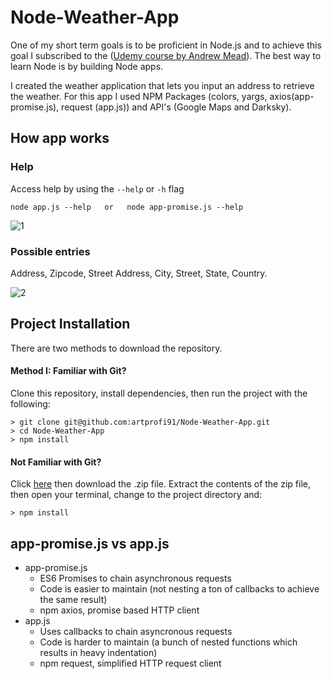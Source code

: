 # Node-Weather-App
One of my short term goals is to be proficient in Node.js and to achieve this goal I subscribed to the ([Udemy course by Andrew Mead](https://www.udemy.com/the-complete-nodejs-developer-course-2/learn/v4/overview)).
The best way to learn Node is by building Node apps.

I created the weather application that lets you input an address to retrieve the weather. For this app I used NPM Packages (colors, yargs, axios(app-promise.js), request (app.js)) and API's (Google Maps and Darksky).

## How app works
### Help
Access help by using the `--help` or `-h` flag
```
node app.js --help   or   node app-promise.js --help
```

![1](https://user-images.githubusercontent.com/28790452/29786379-91c77774-8bf0-11e7-8095-b298aa5248d3.gif)

### Possible entries

Address, Zipcode, Street Address, City, Street, State, Country.

![2](https://user-images.githubusercontent.com/28790452/29786561-39d3af46-8bf1-11e7-91c2-1b3d4c5f1c16.gif)

## Project Installation
There are two methods to download the repository.

#### Method I: Familiar with Git?
Clone this repository, install dependencies, then run the project with the following:

```
> git clone git@github.com:artprofi91/Node-Weather-App.git
> cd Node-Weather-App
> npm install
```

#### Not Familiar with Git?
Click [here](https://github.com/artprofi91/Node-Weather-App) then download the .zip file. Extract the contents of the zip file, then open your terminal, change to the project directory and:

```
> npm install
```

## app-promise.js vs app.js
* app-promise.js
   * ES6 Promises to chain asynchronous requests
   * Code is easier to maintain (not nesting a ton of callbacks to achieve the same result)
   * npm axios, promise based HTTP client
* app.js
   * Uses callbacks to chain asyncronous requests
   * Code is harder to maintain (a bunch of nested functions which results in heavy indentation)
   * npm request, simplified HTTP request client 

